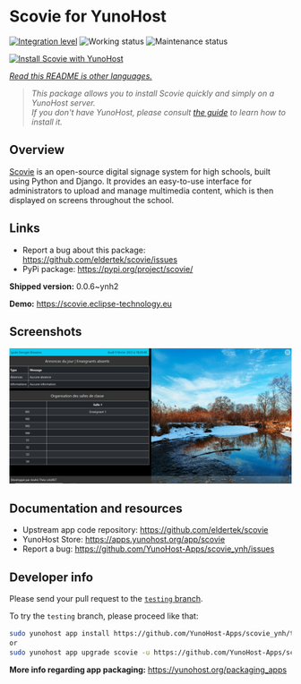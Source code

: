 <!--
N.B.: This README was automatically generated by <https://github.com/YunoHost/apps/tree/master/tools/readme_generator>
It shall NOT be edited by hand.
-->

# Scovie for YunoHost

[![Integration level](https://dash.yunohost.org/integration/scovie.svg)](https://dash.yunohost.org/appci/app/scovie) ![Working status](https://ci-apps.yunohost.org/ci/badges/scovie.status.svg) ![Maintenance status](https://ci-apps.yunohost.org/ci/badges/scovie.maintain.svg)

[![Install Scovie with YunoHost](https://install-app.yunohost.org/install-with-yunohost.svg)](https://install-app.yunohost.org/?app=scovie)

*[Read this README is other languages.](./ALL_README.md)*

> *This package allows you to install Scovie quickly and simply on a YunoHost server.*  
> *If you don't have YunoHost, please consult [the guide](https://yunohost.org/install) to learn how to install it.*

## Overview

[Scovie](https://github.com/eldertek/scovie) is an open-source digital signage system for high schools, built using Python and Django.
It provides an easy-to-use interface for administrators to upload and manage multimedia content, which is then displayed on screens throughout the school.

## Links

* Report a bug about this package: <https://github.com/eldertek/scovie/issues>
* PyPi package: <https://pypi.org/project/scovie/>


**Shipped version:** 0.0.6~ynh2

**Demo:** <https://scovie.eclipse-technology.eu>

## Screenshots

![Screenshot of Scovie](./doc/screenshots/all.png)

## Documentation and resources

- Upstream app code repository: <https://github.com/eldertek/scovie>
- YunoHost Store: <https://apps.yunohost.org/app/scovie>
- Report a bug: <https://github.com/YunoHost-Apps/scovie_ynh/issues>

## Developer info

Please send your pull request to the [`testing` branch](https://github.com/YunoHost-Apps/scovie_ynh/tree/testing).

To try the `testing` branch, please proceed like that:

```bash
sudo yunohost app install https://github.com/YunoHost-Apps/scovie_ynh/tree/testing --debug
or
sudo yunohost app upgrade scovie -u https://github.com/YunoHost-Apps/scovie_ynh/tree/testing --debug
```

**More info regarding app packaging:** <https://yunohost.org/packaging_apps>
